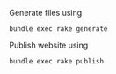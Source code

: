 Generate files using

```
bundle exec rake generate
```

Publish website using

```
bundle exec rake publish
```